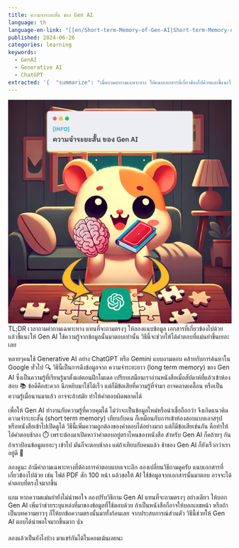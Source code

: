 ```yaml
---
title: ความจำระยะสั้น ของ Gen AI
language: th
language-en-link: "[[en/Short-term-Memory-of-Gen-AI|Short-term-Memory-of-Gen-AI]]"
published: 2024-06-26
categories: learning
keywords:
  - GenAI
  - Generative AI
  - ChatGPT
extracted: '{  "summarize": "เมื่อถามคำถามเฉพาะทาง ให้แนบเอกสารที่เกี่ยวข้องไปด้วยและชี้แนะให้ Gen AI ใช้ความรู้จากข้อมูลนั้นมาตอบ จะช่วยให้ได้คำตอบที่แม่นยำขึ้น เพราะวิธีนี้จะใช้ความรู้ที่ควบคุมได้และไม่ขึ้นอยู่กับความจำระยะยาวของ Gen AI",  "keywords": ["Gen AI", "คำถามเฉพาะทาง", "เอกสารที่เกี่ยวข้อง", "ความรู้ที่ควบคุมได้", "ความจำระยะสั้น", "ความแม่นยำ", "คำตอบที่ตรงใจ"]}'
---
```

![PreviewCard.png](PreviewCard.png)
TL;DR เวลาถามคำถามเฉพาะทาง แทนที่จะถามตรงๆ ให้ลองแนบข้อมูล เอกสารที่เกี่ยวข้องไปด้วย แล้วชี้แนะให้ Gen AI ใช้ความรู้จากข้อมูลนั้นมาตอบเท่านั้น วิธีนี้จะช่วยให้ได้คำตอบที่แม่นยำขึ้นเยอะเลย

หลายๆคนใช้ Generative AI อย่าง ChatGPT หรือ Gemini แบบถามตอบ คล้ายกับการค้นหาใน Google ทั่วไป 🔍 วิธีนี้เป็นการดึงข้อมูลจาก ความจำระยะยาว (long term memory) ของ Gen AI ซึ่งเป็นความรู้ที่เรียนรู้มาตั้งแต่ตอนฝึกโมเดล เปรียบเสมือนเราอ่านหนังสือเมื่อสัปดาห์ที่แล้วเข้าห้องสอบ 📚 ข้อดีคือสะดวก นึกหยิบมาใช้ได้เร็ว แต่ก็มีข้อเสียที่ความรู้ที่จำมา อาจคลาดเคลื้อน หรือเป็นความรู้เมื่อนานมาแล้ว อาจจะล้าสมัย ทำให้คำตอบผิดพลาดได้

เพื่อให้ Gen AI ทำงานกับความรู้ที่ควบคุมได้ ไม่ว่าจะเป็นข้อมูลใหม่หรือน่าเชื่อถือกว่า จึงเกิดแนวคิด ความจำระยะสั้น (short term memory) เทียบกับคน ก็เหมือนกับการเข้าห้องสอบแบบเอาสรุปหรือหนังสือเข้าไปเปิดดูได้ วิธีนี้เพิ่มความถูกต้องของคำตอบได้อย่างมาก แต่ก็มีข้อเสียเช่นกัน คือทำให้ได้คำตอบช้าลง ⏱️ เพราะต้องมาเปิดหาว่าคำตอบอยู่ตรงไหนของหนังสือ สำหรับ Gen AI ก็คล้ายๆ กัน ถ้าเราป้อนข้อมูลเยอะๆ เข้าไป มันก็จะตอบช้าลง แต่ถ้าเทียบกับคนแล้ว ช้าของ Gen AI ก็ยังเร็วกว่าเราอยู่ดี 💨

ลองดูนะ ถ้ามีคำถามเฉพาะทางที่ต้องการคำตอบแบบเจาะลึก ลองเปลี่ยนวิธีถามดูครับ แนบเอกสารที่เกี่ยวข้องไปด้วย เช่น ไฟล์ PDF สัก 100 หน้า แล้วขอให้ AI ใช้ข้อมูลจากเอกสารนั้นมาตอบ อาจจะได้คำตอบที่ตรงใจมากขึ้น

แถม หากความแม่นยำยังไม่น่าพอใจ ลองปรับวิธีถาม Gen AI แทนที่จะถามตรงๆ อย่างเดียว ให้บอก Gen AI เพิ่มว่าช่วยระบุแหล่งที่มาของข้อมูลที่ใช้ตอบด้วย ถ้าเป็นหนังสือก็อาจให้บอกเลขหน้า หรือถ้าเป็นบทความยาวๆ ก็ให้ยกข้อความตรงนั้นมาทั้งก้อนเลย จากประสบการณ์ส่วนตัว วิธีนี้ช่วยให้ Gen AI ตอบได้น่าพอใจมากขึ้นมาก 👍

ลองแล้วเป็นยังไงบ้าง มาแชร์กันได้ในคอมเม้นเลยนะ